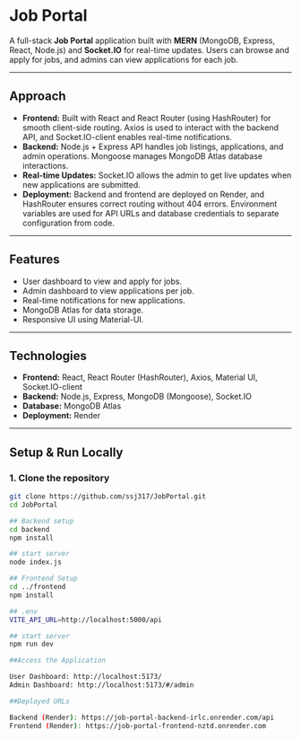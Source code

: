 # Job Portal

A full-stack **Job Portal** application built with **MERN** (MongoDB, Express, React, Node.js) and **Socket.IO** for real-time updates. Users can browse and apply for jobs, and admins can view applications for each job.

---

## Approach

- **Frontend:** Built with React and React Router (using HashRouter) for smooth client-side routing. Axios is used to interact with the backend API, and Socket.IO-client enables real-time notifications.  
- **Backend:** Node.js + Express API handles job listings, applications, and admin operations. Mongoose manages MongoDB Atlas database interactions.  
- **Real-time Updates:** Socket.IO allows the admin to get live updates when new applications are submitted.  
- **Deployment:** Backend and frontend are deployed on Render, and HashRouter ensures correct routing without 404 errors. Environment variables are used for API URLs and database credentials to separate configuration from code.

---

## Features

- User dashboard to view and apply for jobs.  
- Admin dashboard to view applications per job.  
- Real-time notifications for new applications.  
- MongoDB Atlas for data storage.  
- Responsive UI using Material-UI.  

---

## Technologies

- **Frontend:** React, React Router (HashRouter), Axios, Material UI, Socket.IO-client  
- **Backend:** Node.js, Express, MongoDB (Mongoose), Socket.IO  
- **Database:** MongoDB Atlas  
- **Deployment:** Render  

---

## Setup & Run Locally

### 1. Clone the repository
```bash
git clone https://github.com/ssj317/JobPortal.git
cd JobPortal

## Backend setup
cd backend
npm install

## start server
node index.js

## Frontend Setup
cd ../frontend
npm install

## .env
VITE_API_URL=http://localhost:5000/api

## start server
npm run dev

##Access the Application

User Dashboard: http://localhost:5173/
Admin Dashboard: http://localhost:5173/#/admin

##Deployed URLs

Backend (Render): https://job-portal-backend-irlc.onrender.com/api
Frontend (Render): https://job-portal-frontend-nztd.onrender.com
